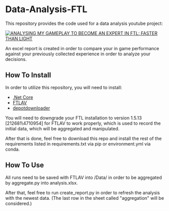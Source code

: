 # Data-Analysis-FTL
This repository provides the code used for a data analysis youtube project:

 [![ANALYSING MY GAMEPLAY TO BECOME AN EXPERT IN FTL: FASTER THAN LIGHT](https://img.youtube.com/vi/ScUKvGIlN_Q/0.jpg)](https://www.youtube.com/watch?v=ScUKvGIlN_Q)

 An excel report is created in order to compare your in game performance against your previously collected experience in order to analyze your decisions.

## How To Install

In order to utilize this repository, you will need to install:
* [.Net Core](https://dotnet.microsoft.com/download/dotnet-core)
* [FTLAV](https://github.com/Niels-NTG/FTLAV)
* [depotdownloader](https://github.com/SteamRE/DepotDownloader)  

You will need to downgrade your FTL installation to version 1.5.13 [212681\4710954] for FTLAV to work properly, which is used to record the initial data, which will be aggregated and manipulated.

After that is done, feel free to download this repo and install the rest of the requirements listed in requirements.txt via pip or environment.yml via conda.

## How To Use

All runs need to be saved with FTLAV into /Data/ in order to be aggregated by aggregate.py into analysis.xlsx.

After that, feel free to run create_report.py in order to refresh the analysis with the newest data. (The last row in the sheet called "aggregation" will be considered.)
